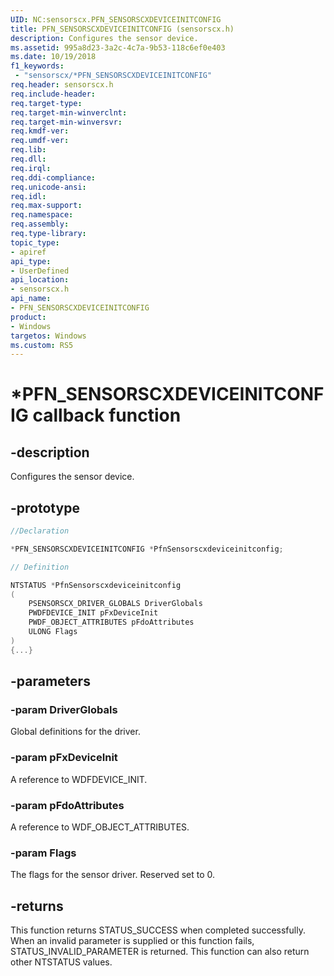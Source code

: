 ```yaml
---
UID: NC:sensorscx.PFN_SENSORSCXDEVICEINITCONFIG
title: PFN_SENSORSCXDEVICEINITCONFIG (sensorscx.h)
description: Configures the sensor device.
ms.assetid: 995a8d23-3a2c-4c7a-9b53-118c6ef0e403
ms.date: 10/19/2018
f1_keywords:
 - "sensorscx/*PFN_SENSORSCXDEVICEINITCONFIG"
req.header: sensorscx.h
req.include-header:
req.target-type:
req.target-min-winverclnt:
req.target-min-winversvr:
req.kmdf-ver:
req.umdf-ver:
req.lib:
req.dll:
req.irql: 
req.ddi-compliance:
req.unicode-ansi:
req.idl:
req.max-support:
req.namespace:
req.assembly:
req.type-library: 
topic_type: 
- apiref
api_type: 
- UserDefined
api_location: 
- sensorscx.h
api_name: 
- PFN_SENSORSCXDEVICEINITCONFIG
product:
- Windows
targetos: Windows
ms.custom: RS5
---
```


# *PFN_SENSORSCXDEVICEINITCONFIG callback function

## -description

Configures the sensor device. 

## -prototype

```cpp
//Declaration

*PFN_SENSORSCXDEVICEINITCONFIG *PfnSensorscxdeviceinitconfig; 

// Definition

NTSTATUS *PfnSensorscxdeviceinitconfig 
(
	PSENSORSCX_DRIVER_GLOBALS DriverGlobals
	PWDFDEVICE_INIT pFxDeviceInit
	PWDF_OBJECT_ATTRIBUTES pFdoAttributes
	ULONG Flags
)
{...}

```

## -parameters

### -param DriverGlobals

Global definitions for the driver.

### -param pFxDeviceInit

A reference to WDFDEVICE_INIT.

### -param pFdoAttributes

A reference to WDF_OBJECT_ATTRIBUTES.

### -param Flags

The flags for the sensor driver. Reserved set to 0.

## -returns

This function returns STATUS_SUCCESS when completed successfully. When an invalid parameter is supplied or this function fails, STATUS_INVALID_PARAMETER is returned. This function can also return other NTSTATUS values.
